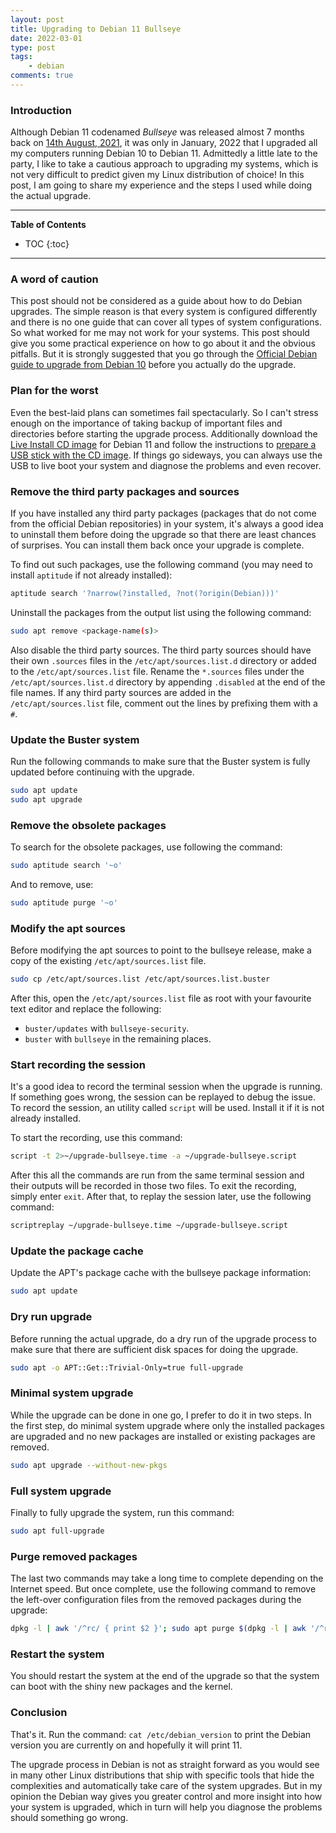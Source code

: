 ```yaml
---
layout: post
title: Upgrading to Debian 11 Bullseye
date: 2022-03-01
type: post
tags:
    - debian
comments: true
---
```

### Introduction
Although Debian 11 codenamed *Bullseye* was released almost 7 months
back on [14th August, 2021](https://www.debian.org/releases/bullseye/), it was
only in January, 2022 that I upgraded all my computers running Debian 10 to
Debian 11.
Admittedly a little late to the party, I like to take a cautious approach to
upgrading my systems, which is not very difficult to predict given my Linux
distribution of choice!
In this post, I am going to share my experience and the steps I used while
doing the actual upgrade.

---
**Table of Contents**
* TOC
{:toc}
---

### A word of caution
This post should not be considered as a guide about how to do Debian upgrades.
The simple reason is that every system is configured differently and there is
no one guide that can cover all types of system configurations.
So what worked for me may not work for your systems.
This post should give you some practical experience on how to go about it and
the obvious pitfalls.
But it is strongly suggested that you go through the 
[Official Debian guide to upgrade from Debian 10](https://www.debian.org/releases/bullseye/amd64/release-notes/ch-upgrading.en.html)
before you actually do the upgrade.

### Plan for the worst
Even the best-laid plans can sometimes fail spectacularly.
So I can't stress enough on the importance of taking backup of important files
and directories before starting the upgrade process.
Additionally download the
[Live Install CD image](https://www.debian.org/CD/live/#live-install-stable)
for Debian 11 and follow the instructions to [prepare a USB stick with the CD
image](https://www.debian.org/releases/stable/amd64/ch04s03.en.html#usb-copy-isohybrid).
If things go sideways, you can always use the USB to live boot your system and
diagnose the problems and even recover.

### Remove the third party packages and sources
If you have installed any third party packages (packages that do not come from
the official Debian repositories) in your system, it's always a good idea to
uninstall them before doing the upgrade so that there are least chances of
surprises.
You can install them back once your upgrade is complete.

To find out such packages, use the following command (you may need to install
`aptitude` if not already installed):
```bash
aptitude search '?narrow(?installed, ?not(?origin(Debian)))'
```

Uninstall the packages from the output list using the following command:
```bash
sudo apt remove <package-name(s)>
```

Also disable the third party sources.
The third party sources should have their own `.sources` files in the
`/etc/apt/sources.list.d` directory or added to the `/etc/apt/sources.list`
file.
Rename the `*.sources` files under the `/etc/apt/sources.list.d` directory by
appending `.disabled` at the end of the file names.
If any third party sources are added in the `/etc/apt/sources.list` file,
comment out the lines by prefixing them with a `#`.

### Update the Buster system
Run the following commands to make sure that the Buster system is fully updated
before continuing with the upgrade.

```bash
sudo apt update
sudo apt upgrade
```

### Remove the obsolete packages
To search for the obsolete packages, use following the command:

```bash
sudo aptitude search '~o'
```

And to remove, use:
```bash
sudo aptitude purge '~o'
```

### Modify the apt sources
Before modifying the apt sources to point to the bullseye release, make a copy
of the existing `/etc/apt/sources.list` file.

```bash
sudo cp /etc/apt/sources.list /etc/apt/sources.list.buster
```

After this, open the `/etc/apt/sources.list` file as root with your favourite
text editor and replace the following:
- `buster/updates` with `bullseye-security`.
- `buster` with `bullseye` in the remaining places.

### Start recording the session
It's a good idea to record the terminal session when the upgrade is running.
If something goes wrong, the session can be replayed to debug the issue.
To record the session, an utility called `script` will be used.
Install it if it is not already installed.

To start the recording, use this command:

```bash
script -t 2>~/upgrade-bullseye.time -a ~/upgrade-bullseye.script
```

After this all the commands are run from the same terminal session and their
outputs will be recorded in those two files.
To exit the recording, simply enter `exit`.
After that, to replay the session later, use the following command:

```bash
scriptreplay ~/upgrade-bullseye.time ~/upgrade-bullseye.script
```

### Update the package cache
Update the APT's package cache with the bullseye package information:

```bash
sudo apt update
```

### Dry run upgrade
Before running the actual upgrade, do a dry run of the upgrade process to make
sure that there are sufficient disk spaces for doing the upgrade.

```bash
sudo apt -o APT::Get::Trivial-Only=true full-upgrade
```

### Minimal system upgrade
While the upgrade can be done in one go, I prefer to do it in two steps.
In the first step, do minimal system upgrade where only the installed packages
are upgraded and no new packages are installed or existing packages are
removed.

```bash
sudo apt upgrade --without-new-pkgs
```

### Full system upgrade
Finally to fully upgrade the system, run this command:

```bash
sudo apt full-upgrade
```

### Purge removed packages
The last two commands may take a long time to complete depending on the
Internet speed.
But once complete, use the following command to remove the left-over
configuration files from the removed packages during the upgrade:

```bash
dpkg -l | awk '/^rc/ { print $2 }'; sudo apt purge $(dpkg -l | awk '/^rc/ { print $2 }')
```

### Restart the system
You should restart the system at the end of the upgrade so that the system can
boot with the shiny new packages and the kernel.

### Conclusion
That's it.
Run the command: `cat /etc/debian_version` to print the Debian version you are
currently on and hopefully it will print 11.

The upgrade process in Debian is not as straight forward as you would see in
many other Linux distributions that ship with specific tools that hide the
complexities and automatically take care of the system upgrades.
But in my opinion the Debian way gives you greater control and more insight
into how your system is upgraded, which in turn will help you diagnose the
problems should something go wrong.
